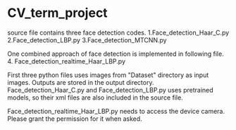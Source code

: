 # CV_term_project

source file contains three face detection codes.
1.Face_detection_Haar_C.py
2.Face_detection_LBP.py
3.Face_detection_MTCNN.py

One combined approach of face detection is implemented in following file.
4. Face_detection_realtime_Haar_LBP.py

First three python files uses images from "Dataset" directory as input images.
Outputs are stored in the output directory.
Face_detection_Haar_C.py and Face_detection_LBP.py uses pretrained models, so their xml files are also included in the source file. 

Face_detection_realtime_Haar_LBP.py needs to access the device camera. Please grant the permission for it when asked.
